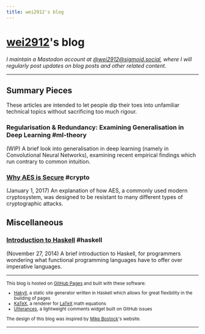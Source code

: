 ```yaml
---
title: wei2912's blog
---
```


# [wei2912](https://github.com/wei2912)'s blog

_I maintain a Mastodon account at
<a rel="me" href="https://sigmoid.social/@wei2912">@wei2912@sigmoid.social</a>, where I
will regularly post updates on blog posts and other related content._

---

## Summary Pieces

These articles are intended to let people dip their toes into unfamiliar technical
topics without sacrificing too much rigour.

### Regularisation & Redundancy: Examining Generalisation in Deep Learning #ml-theory

(WIP) A brief look into generalisation in deep learning (namely in Convolutional
Neural Networks), examining recent empirical findings which run contrary to common
intuition.

### [Why AES is Secure](/posts/crypto/why-aes-is-secure.html) #crypto

(January 1, 2017) An explanation of how AES, a commonly used modern cryptosystem, was
designed to be resistant to many different types of cryptographic attacks.

## Miscellaneous

### [Introduction to Haskell](/posts/haskell/intro-to-haskell.html) #haskell

(November 27, 2014) A brief introduction to Haskell, for programmers wondering
what functional programming languages have to offer over imperative languages.

---

<small>

This blog is hosted on [GitHub Pages](https://pages.github.com/) and built with these
software:

- [Hakyll](https://jaspervdj.be/hakyll), a static site generator written in
  Haskell which allows for great flexibility in the building of pages
- [KaTeX](https://katex.org), a renderer for [LaTeX](https://www.latex-project.org/)
  math equations
- [Utterances](https://utteranc.es/), a lightweight comments widget built on
  GitHub issues

The design of this blog was inspired by [Mike Bostock](https://bost.ocks.org/mike)'s
website.

</small>

---
